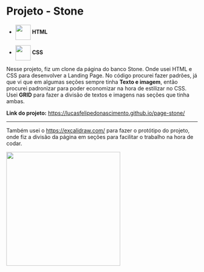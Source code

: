 # Projeto - Stone

- <img align="center" width="40px" heigth="20px" src="https://cdn.jsdelivr.net/gh/devicons/devicon/icons/html5/html5-original.svg" /> **HTML**


- <img align="center" width="40px" heigth="20px" src="https://cdn.jsdelivr.net/gh/devicons/devicon/icons/css3/css3-original.svg" /> **CSS**

Nesse projeto, fiz um clone da página do banco Stone. Onde usei HTML e CSS para desenvolver a Landing Page.
No código procurei fazer padrões, já que vi que em algumas seções sempre tinha **Texto e imagem**, então procurei padronizar para poder economizar na hora de estilizar no CSS. Usei **GRID** para fazer a divisão de textos e imagens nas seções que tinha ambas.

**Link do projeto:** https://lucasfelipedonascimento.github.io/page-stone/

---

Também usei o https://excalidraw.com/ para fazer o protótipo do projeto, onde fiz a divisão da página em seções para facilitar o trabalho na hora de codar. 

<img align="center" width="300px" src="./img/prototipo-projeto.png" />


